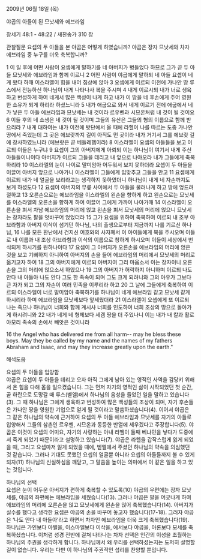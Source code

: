 2009년 06월 18일 (목)

야곱의 아들이 된 므낫세와 에브라임



창세기 48:1 - 48:22 / 새찬송가 310 장


관찰질문
요셉의 두 아들을 본 야곱은 어떻게 하였습니까?
야곱은 장자 므낫세와 차자 에브라임 중 누구를 더욱 축복합니까?

1 이 일 후에 어떤 사람이 요셉에게 말하기를 네 아버지가 병들었다 하므로 그가 곧 두 아들 므낫세와 에브라임과 함께 이르니 2 어떤 사람이 야곱에게 말하되 네 아들 요셉이 네게 왔다 하매 이스라엘이 힘을 내어 침상에 앉아 3 요셉에게 이르되 이전에 가나안 땅 루스에서 전능하신 하나님이 내게 나타나사 복을 주시며 
4 내게 이르시되 내가 너로 생육하고 번성하게 하여 네게서 많은 백성이 나게 하고 내가 이 땅을 네 후손에게 주어 영원한 소유가 되게 하리라 하셨느니라 5 내가 애굽으로 와서 네게 이르기 전에 애굽에서 네가 낳은 두 아들 에브라임과 므낫세는 내 것이라 르우벤과 시므온처럼 내 것이 될 것이요 6 이들 후의 네 소생은 네 것이 될 것이며 그들의 유산은 그들의 형의 이름으로 함께 받으리라 7 내게 대하여는 내가 이전에 밧단에서 올 때에 라헬이 나를 따르는 도중 가나안 땅에서 죽었는데 그 곳은 에브랏까지 길이 아직도 먼 곳이라 내가 거기서 그를 에브랏 길에 장사하였느니라 (에브랏은 곧 베들레헴이라) 8 이스라엘이 요셉의 아들들을 보고 이르되 이들은 누구냐 9 요셉이 그의 아버지에게 아뢰되 이는 하나님이 여기서 내게 주신 아들들이니이다 아버지가 이르되 그들을 데리고 내 앞으로 나아오라 내가 그들에게 축복하리라 10 이스라엘의 눈이 나이로 말미암아 어두워서 보지 못하더라 요셉이 두 아들을 이끌어 아버지 앞으로 나아가니 이스라엘이 그들에게 입맞추고 그들을 안고 11 요셉에게 이르되 내가 네 얼굴을 보리라고는 생각하지 못하였더니 하나님이 내게 네 자손까지도 보게 하셨도다 12 요셉이 아버지의 무릎 사이에서 두 아들을 물러나게 하고 땅에 엎드려 절하고 13 오른손으로는 에브라임을 이스라엘의 왼손을 향하게 하고 왼손으로는 므낫세를 이스라엘의 오른손을 향하게 하여 이끌어 그에게 가까이 나아가매 14 이스라엘이 오른손을 펴서 차남 에브라임의 머리에 얹고 왼손을 펴서 므낫세의 머리에 얹으니 므낫세는 장자라도 팔을 엇바꾸어 얹었더라 15 그가 요셉을 위하여 축복하여 이르되 내 조부 아브라함과 아버지 이삭이 섬기던 하나님, 나의 출생으로부터 지금까지 나를 기르신 하나님, 16 나를 모든 환난에서 건지신 여호와의 사자께서 이 아이들에게 복을 주시오며 이들로 내 이름과 내 조상 아브라함과 이삭의 이름으로 칭하게 하시오며 이들이 세상에서 번식되게 하시기를 원하나이다 17 요셉이 그 아버지가 오른손을 에브라임의 머리에 얹은 것을 보고 기뻐하지 아니하여 아버지의 손을 들어 에브라임의 머리에서 므낫세의 머리로 옮기고자 하여 18 그의 아버지에게 이르되 아버지여 그리 마옵소서 이는 장자이니 오른손을 그의 머리에 얹으소서 하였으나 19 그의 아버지가 허락하지 아니하며 이르되 나도 안다 내 아들아 나도 안다 그도 한 족속이 되며 그도 크게 되려니와 그의 아우가 그보다 큰 자가 되고 그의 자손이 여러 민족을 이루리라 하고 20 그 날에 그들에게 축복하여 이르되 이스라엘이 너로 말미암아 축복하기를 하나님이 네게 에브라임 같고 므낫세 같게 하시리라 하며 에브라임을 므낫세보다 앞세웠더라 21 이스라엘이 요셉에게 또 이르되 나는 죽으나 하나님이 너희와 함께 계시사 너희를 인도하여 너희 조상의 땅으로 돌아가게 하시려니와 22 내가 네게 네 형제보다 세겜 땅을 더 주었나니 이는 내가 내 칼과 활로 아모리 족속의 손에서 빼앗은 것이니라 

16 the Angel who has delivered me from all harm-- may he bless these boys. May they be called by my name and the names of my fathers Abraham and Isaac, and may they increase greatly upon the earth."

해석도움





요셉의 두 아들을 입양함  
야곱은 요셉이 두 아들을 데리고 오자 아직 그에게 남아 있는 영적인 사역을 감당키 위해서 온 힘을 다해 몸을 일으켰습니다. 그는 먼저 자기의 영적인 삶이 시작되었던 첫 순간, 곧 하란으로 도망갈 때 루스(벧엘)에서 하나님의 음성을 들었던 일을 말하고 있습니다(3). 그 때 하나님은 그에게 생육하고 번성하여 많은 백성들의 조상이 되며, 자기 후손들은 가나안 땅을 영원한 기업으로 얻게 될 것이라고 말씀하셨습니다(4). 이어서 야곱은 그 같은 하나님의 약속에 근거하여 요셉의 두 아들 에브라임과 므낫세를 자기의 아들로 입양해서 그들의 삼촌인 르우벤, 시므온과 동등한 반열에 세우겠다고 주장합니다(5). 야곱은 이것이 요셉의 어미요, 자기의 사랑하는 아내 라헬이 둘째 베냐민을 낳다가 도중에서 죽게 되었기 때문이라고 설명하고 있습니다(7). 야곱은 라헬을 갑작스럽게 잃게 되었을 때, 그리고 요셉마저 잃게 되었을 때에, 벧엘에서 주셨던 하나님의 약속을 의심했던 것 같습니다. 그러나 기대도 못했던 요셉의 얼굴뿐 아니라 요셉의 아들들까지 볼 수 있게 되자(11) 하나님의 신실하심을 깨닫고, 그 말씀을 높이는 의미에서 이 같은 일을 하고 있는 것입니다.             

하나님의 선택  
요셉은 눈이 어두운 아버지가 편하게 축복할 수 있도록(10) 야곱의 우편에는 장자 므낫세를, 야곱의 좌편에는 에브라임을 세웠습니다(13). 그러나 야곱은 팔을 어긋나게 하여 에브라임의 머리에 오른손을 얹고 므낫세에게 왼손을 얹어 축복했습니다(14). 아버지가 실수를 했다고 생각한 요셉은 야곱의 손을 바꾸어 놓고자 했습니다(17-18). 그러자 야곱은 ‘나도 안다 내 아들아’라고 하면서 차자인 에브라임을 더욱 크게 축복했습니다(19). 하나님은 가인보다 아벨을, 이스마엘보다 이삭을, 에서보다 야곱을, 아론보다 모세를 축복하셨습니다. 이처럼 성경 전반에 걸쳐 나타나는 차자 선택은 인간의 이성을 초월하는 하나님의 주권을 생각하게 합니다. 하나님께서 왜 우리를 선택하셨는지는 도저히 설명할 길이 없습니다. 우리는 다만 이 하나님의 주권적인 섭리를 찬양할 뿐입니다.
